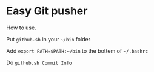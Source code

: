 # Easy Git pusher

How to use.

Put `github.sh` in your `~/bin` folder 

Add `export PATH=$PATH:~/bin` to the bottem of `~/.bashrc`

Do `github.sh Commit Info`